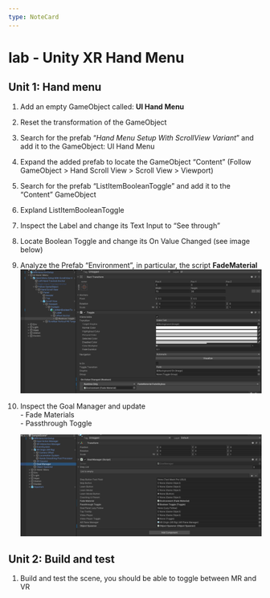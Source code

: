 ```yaml
---
type: NoteCard
---
```


# lab - Unity XR Hand Menu

## Unit 1: Hand menu

1.  Add an empty GameObject called: **UI Hand Menu**

2.  Reset the transformation of the GameObject

3.  Search for the prefab “_Hand Menu Setup With ScrollView Variant_” and add it to the GameObject: UI Hand Menu

4.  Expand the added prefab to locate the GameObject “Content” (Follow GameObject > Hand Scroll View > Scroll View > Viewport)

5.  Search for the prefab “ListItemBooleanToggle” and add it to the “Content” GameObject

6.  Expland ListItemBooleanToggle

7.  Inspect the Label and change its Text Input to “See through”

8.  Locate Boolean Toggle and change its On Value Changed (see image below)

9.  Analyze the Prefab “Environment”, in particular, the script **FadeMaterial** ![{width=338,height=auto}](../attachments/xr-hand-menu-toggle.png)

10. Inspect the Goal Manager and update\
    \- Fade Materials\
    \- Passthrough Toggle

    ![{width=411,height=auto}](../attachments/xr-goal-manager.png)

## Unit 2: Build and test

1.  Build and test the scene, you should be able to toggle between MR and VR
